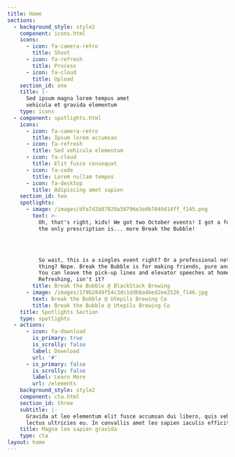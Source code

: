 ```yaml
---
title: Home
sections:
  - background_style: style2
    component: icons.html
    icons:
      - icon: fa-camera-retro
        title: Shoot
      - icon: fa-refresh
        title: Process
      - icon: fa-cloud
        title: Upload
    section_id: one
    title: |-
      Sed ipsum magna lorem tempus amet
      vehicula et gravida elementum
    type: icons
  - component: spotlights.html
    icons:
      - icon: fa-camera-retro
        title: Ipsum lorem accumsan
      - icon: fa-refresh
        title: Sed vehicula elementum
      - icon: fa-cloud
        title: Elit fusce consequat
      - icon: fa-code
        title: Lorem nullam tempus
      - icon: fa-desktop
        title: Adipiscing amet sapien
    section_id: two
    spotlights:
      - image: /images/dfa7d2b87820a50796e3e0b7849d14ff_f145.png
        text: >-
          Oh, that's right, kids! We got two October events! I got a fever, and
          the only prescription is... more Break the Bubble!




          So wait, this is a singles event right? Or a professional networking
          thing? Nope. Break the Bubble is for making friends, pure and simple.
          You can leave the pick-up lines and elevator speeches at home.
          Refreshing, isn't it?
        title: Break the Bubble @ BlackStack Brewing
      - image: /images/179b2849f54c3dc1ddb8a4bed2ee2526_f146.jpg
        text: Break the Bubble @ Utepils Brewing Co
        title: Break the Bubble @ Utepils Brewing Co
    title: Spotlights Section
    type: spotlights
  - actions:
      - icon: fa-download
        is_primary: true
        is_scrolly: false
        label: Download
        url: '#'
      - is_primary: false
        is_scrolly: false
        label: Learn More
        url: /elements
    background_style: style2
    component: cta.html
    section_id: three
    subtitle: |-
      Gravida at leo elementum elit fusce accumsan dui libero, quis vehicula  
      lectus ultricies eu. In convallis amet leo sapien iaculis efficitur.
    title: Magna leo sapien gravida
    type: cta
layout: home
---
```


